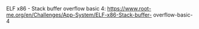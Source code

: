 ELF x86 - Stack buffer overflow basic 4: https://www.root-me.org/en/Challenges/App-System/ELF-x86-Stack-buffer-
overflow-basic-4
